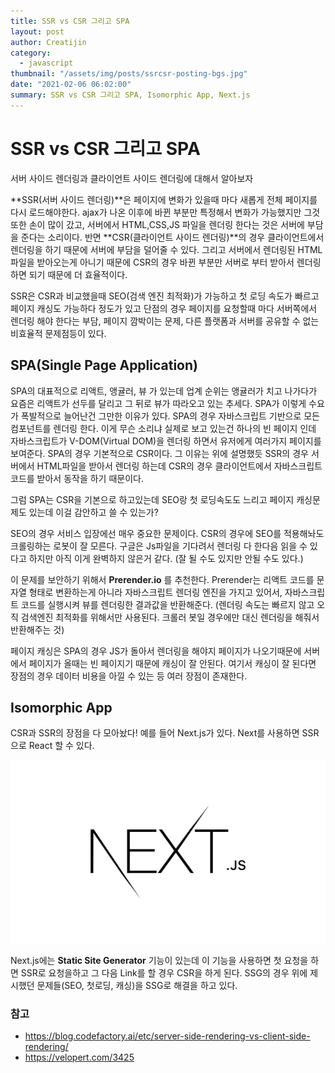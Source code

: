```yaml
---
title: SSR vs CSR 그리고 SPA
layout: post
author: Creatijin
category:
  - javascript
thumbnail: "/assets/img/posts/ssrcsr-posting-bgs.jpg"
date: "2021-02-06 06:02:00"
summary: SSR vs CSR 그리고 SPA, Isomorphic App, Next.js
---
```


# SSR vs CSR 그리고 SPA

서버 사이드 렌더링과 클라이언트 사이드 렌더링에 대해서 알아보자

**SSR(서버 사이드 렌더링)**은 페이지에 변화가 있을때 마다 새롭게 전체 페이지를 다시 로드해야한다. ajax가 나온 이후에 바뀐 부분만 특정해서 변화가 가능했지만 그것 또한 손이 많이 갔고, 서버에서 HTML,CSS,JS 파일을 렌더링 한다는 것은 서버에 부담을 준다는 소리이다. 반면 **CSR(클라이언트 사이드 렌더링)**의 경우 클라이언트에서 렌더링을 하기 때문에 서버에 부담을 덜어줄 수 있다. 그리고 서버에서 렌더링된 HTML파일을 받아오는게 아니기 때문에 CSR의 경우 바뀐 부분만 서버로 부터 받아서 렌더링 하면 되기 때문에 더 효율적이다.

SSR은 CSR과 비교했을때 SEO(검색 엔진 최적화)가 가능하고 첫 로딩 속도가 빠르고 페이지 캐싱도 가능하다 정도가 있고 단점의 경우 페이지를 요청할때 마다 서버쪽에서 렌더링 해야 한다는 부담, 페이지 깜박이는 문제, 다른 플랫폼과 서버를 공유할 수 없는 비효율적 문제점등이 있다.

## SPA(Single Page Application)

SPA의 대표적으로 리액트, 앵귤러, 뷰 가 있는데 업계 순위는 앵귤러가 치고 나가다가 요즘은 리액트가 선두를 달리고 그 뒤로 뷰가 따라오고 있는 추세다. SPA가 이렇게 수요가 폭발적으로 늘어난건 그만한 이유가 있다. SPA의 경우 자바스크립트 기반으로 모든 컴포넌트를 렌더링 한다. 이게 무슨 소리냐 실제로 보고 있는건 하나의 빈 페이지 인데 자바스크립트가 V-DOM(Virtual DOM)을 렌더링 하면서 유저에게 여러가지 페이지를 보여준다. SPA의 경우 기본적으로 CSR이다. 그 이유는 위에 설명했듯 SSR의 경우 서버에서 HTML파일을 받아서 렌더링 하는데 CSR의 경우 클라이언트에서 자바스크립트 코드를 받아서 동작을 하기 때문이다.

그럼 SPA는 CSR을 기본으로 하고있는데 SEO랑 첫 로딩속도도 느리고 페이지 캐싱문제도 있는데 이걸 감안하고 쓸 수 있는가?

SEO의 경우 서비스 입장에선 매우 중요한 문제이다. CSR의 경우에 SEO를 적용해놔도 크롤링하는 로봇이 잘 모른다. 구글은 Js파일을 기다려서 렌더링 다 한다음 읽을 수 있다고 하지만 아직 이게 완벽하지 않은거 같다. (잘 될 수도 있지만 안될 수도 있다.)

이 문제를 보안하기 위해서 **Prerender.io** 를 추천한다. Prerender는 리액트 코드를 문자열 형태로 변환하는게 아니라 자바스크립트 렌더링 엔진을 가지고 있어서, 자바스크립트 코드를 실행시켜 뷰를 렌더링한 결과값을 반환해준다. (렌더링 속도는 빠르지 않고 오직 검색엔진 최적화를 위해서만 사용된다. 크롤러 봇일 경우에만 대신 렌더링을 해줘서 반환해주는 것)

페이지 캐싱은 SPA의 경우 JS가 돌아서 렌더링을 해야지 페이지가 나오기때문에 서버에서 페이지가 올때는 빈 페이지기 때문에 캐싱이 잘 안된다. 여기서 캐싱이 잘 된다면 장점의 경우 데이터 비용을 아낄 수 있는 등 여러 장점이 존재한다.

## Isomorphic App

CSR과 SSR의 장점을 다 모아놨다! 예를 들어 Next.js가 있다. Next를 사용하면 SSR으로 React 할 수 있다.

![nextjs_img(1)](/assets/img/posts/next-posting-bgs.jpg)

Next.js에는 **Static Site Generator** 기능이 있는데 이 기능을 사용하면 첫 요청을 하면 SSR로 요청을하고 그 다음 Link를 할 경우 CSR을 하게 된다. SSG의 경우 위에 제시했던 문제들(SEO, 첫로딩, 캐싱)을 SSG로 해결을 하고 있다.

### 참고

- https://blog.codefactory.ai/etc/server-side-rendering-vs-client-side-rendering/
- https://velopert.com/3425
